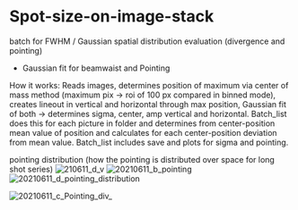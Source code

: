 
# Spot-size-on-image-stack
batch for FWHM / Gaussian spatial distribution evaluation (divergence and pointing)

- Gaussian fit for beamwaist and Pointing 

How it works: 
Reads images, determines position of maximum via center of mass method  (maximum pix -> roi of 100 px compared in binned mode), creates lineout in vertical and horizontal through max position, Gaussian fit of both -> determines sigma, center, amp vertical and horizontal. 
Batch_list does this for each picture in folder and determines from center-position mean value of position and calculates for each
center-position deviation from mean value. Batch_list includes save and plots for sigma and pointing.

pointing distribution (how the pointing is distributed over space for long shot series) 
![210611_d_v](https://user-images.githubusercontent.com/40790174/123233918-c51e7a00-d4da-11eb-89aa-9f4e75dc8e8b.png)
![20210611_b_pointing](https://user-images.githubusercontent.com/40790174/123233932-c94a9780-d4da-11eb-9fbb-8bfa37fd7277.png)![20210611_d_pointing_distribution](https://user-images.githubusercontent.com/40790174/123234020-dff0ee80-d4da-11eb-87d5-39f7a7dbb8b9.png)

![20210611_c_Pointing_div_](https://user-images.githubusercontent.com/40790174/123233991-d9627700-d4da-11eb-85e0-3493ccc64879.png)
